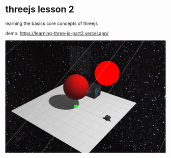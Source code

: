 # threejs lesson 2

learning the basics core concepts of threejs

demo: <https://learning-three-js-part2.vercel.app/>

![alt](./readme.png)
